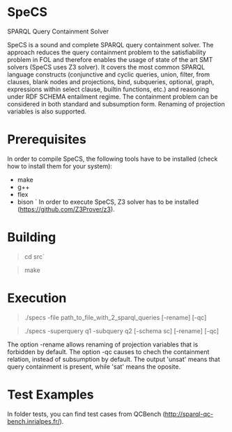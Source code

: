 # SpeCS
SPARQL Query Containment Solver

SpeCS is a sound and complete SPARQL query containment solver.
The approach reduces the query containment problem to the satisfiability problem in FOL and therefore enables the usage of state of the art SMT solvers (SpeCS uses Z3 solver).
It covers the most common SPARQL language constructs (conjunctive and cyclic queries, union, filter, from clauses, blank nodes and projections, bind, subqueries, optional, graph, expressions within select clause, builtin functions, etc.) and reasoning under RDF SCHEMA entailment regime.
The containment problem can be considered in both standard and subsumption form.
Renaming of projection variables is also supported.

# Prerequisites
In order to compile SpeCS, the following tools have to be installed (check how to install them for your system):
- make
- g++
- flex
- bison
`
In order to execute SpeCS, Z3 solver has to be installed (https://github.com/Z3Prover/z3).

# Building
> cd src`

> make

# Execution

> ./specs -file path_to_file_with_2_sparql_queries [-rename] [-qc]

> ./specs -superquery q1 -subquery q2 [-schema sc] [-rename] [-qc]

The option -rename allows renaming of projection variables that is forbidden by default.
The option -qc causes to chech the containment relation, instead of subsumption by default.
The output 'unsat' means that query containment is present, while 'sat' means the oposite.

# Test Examples
In folder tests, you can find test cases from QCBench (http://sparql-qc-bench.inrialpes.fr/).



